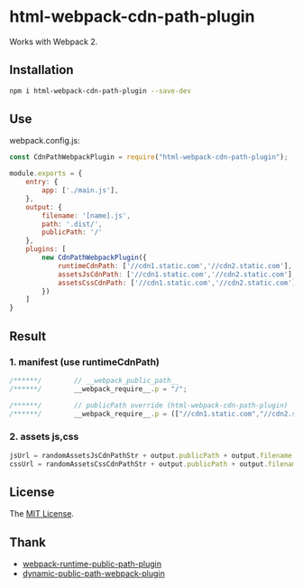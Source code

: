 # html-webpack-cdn-path-plugin

Works with Webpack 2.


## Installation
``` sh
npm i html-webpack-cdn-path-plugin --save-dev
```


## Use
webpack.config.js:

``` javascript
const CdnPathWebpackPlugin = require("html-webpack-cdn-path-plugin");

module.exports = {
    entry: {
        app: ['./main.js'],
    },
    output: {
        filename: '[name].js',
        path: '.dist/',
        publicPath: '/'
    },
    plugins: [
        new CdnPathWebpackPlugin({
            runtimeCdnPath: ['//cdn1.static.com','//cdn2.static.com'],
            assetsJsCdnPath: ['//cdn1.static.com','//cdn2.static.com'],
            assetsCssCdnPath: ['//cdn1.static.com','//cdn2.static.com'],
        })
    ]
}
```


## Result

### 1. manifest (use runtimeCdnPath)
```js
/******/        // __webpack_public_path__
/******/        __webpack_require__.p = "/";

/******/        // publicPath override (html-webpack-cdn-path-plugin)
/******/        __webpack_require__.p = (["//cdn1.static.com","//cdn2.static.com"][Math.floor((Math.random()*2))]+'/') || __webpack_require__.p; // cdn + publicPath
```
### 2. assets js,css
```js
jsUrl = randomAssetsJsCdnPathStr + output.publicPath + output.filename
cssUrl = randomAssetsCssCdnPathStr + output.publicPath + output.filename
```


## License
The [MIT License](LICENSE).


## Thank
- [webpack-runtime-public-path-plugin](https://www.npmjs.com/package/webpack-runtime-public-path-plugin)
- [dynamic-public-path-webpack-plugin](https://www.npmjs.com/package/dynamic-public-path-webpack-plugin)
